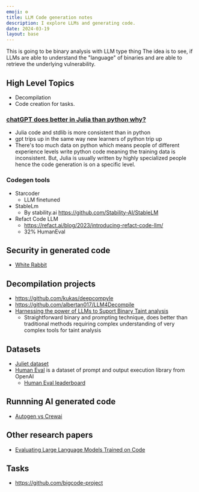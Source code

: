 ```yaml
---
emoji: ⚙️
title: LLM Code generation notes
description: I explore LLMs and generating code. 
date: 2024-03-19
layout: base
---
```



This is going to be binary analysis with LLM type thing
The idea is to see, if LLMs are able to understand the "language" of binaries and are able to retrieve the underlying vulnerability.

## High Level Topics

- Decompilation
- Code creation for tasks.

### [chatGPT does better in Julia than python why?](https://www.stochasticlifestyle.com/chatgpt-performs-better-on-julia-than-python-and-r-for-large-language-model-llm-code-generation-why/)

- Julia code and stdlib is more consistent than in python
- gpt trips up in the same way new learners of python trip up
- There's too much data on python which means people of different experience levels write python code meaning the training data is inconsistent. But, Julia is usually written by highly specialized people hence the code generation is on a specific level.


### Codegen tools
- Starcoder
  - LLM finetuned
- StableLm
  - By stability.ai https://github.com/Stability-AI/StableLM
- Refact Code LLM
  - https://refact.ai/blog/2023/introducing-refact-code-llm/
  - 32% HumanEval

## Security in generated code
- [White Rabbit](https://huggingface.co/WhiteRabbitNeo/WhiteRabbitNeo-13B-v1)


## Decompilation projects

- https://github.com/kukas/deepcompyle
- https://github.com/albertan017/LLM4Decompile
- [Harnessing the power of LLMs to Suport Binary Taint analysis](https://arxiv.org/pdf/2310.08275.pdf)
  - Straightforward binary and prompting technique, does better than traditional methods requiring complex understanding of very complex tools for taint analysis


## Datasets

- [Juliet dataset](https://samate.nist.gov/SARD/test-suites/112)
- [Human Eval](https://github.com/openai/human-eval) is a dataset of prompt and output execution library from OpenAI
  - [Human Eval leaderboard](https://paperswithcode.com/sota/code-generation-on-humaneval) 

## Runnning AI generated code

- [Autogen vs Crewai](https://e2b.dev/blog/crewai-vs-autogen-for-code-execution-ai-agents)

## Other research papers

- [Evaluating Large Language Models Trained on Code](https://arxiv.org/abs/2107.03374)

## Tasks
- https://github.com/bigcode-project